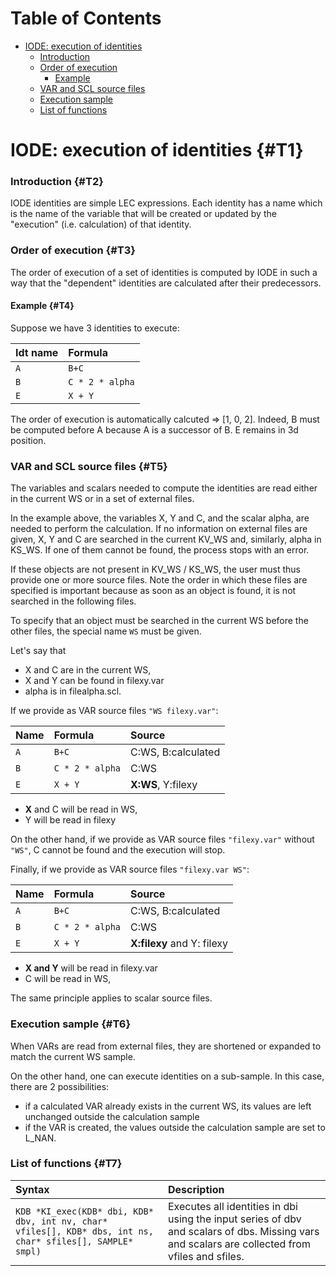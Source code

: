 <!-- This content was generated by scr4w_amd -->

# Table of Contents



- [IODE: execution of identities](#T1)
    - [Introduction](#T2)
    - [Order of execution](#T3)
      - [Example](#T4)
    - [VAR and SCL source files](#T5)
    - [Execution sample](#T6)
    - [List of functions](#T7)

# IODE: execution of identities {#T1}

### Introduction {#T2}

IODE identities are simple LEC expressions. Each identity has a name which is the name of the variable that will be created or updated by the "execution" (i.e. calculation) of that identity.

### Order of execution {#T3}

The order of execution of a set of identities is computed by IODE in such a way that the "dependent" identities are calculated after their predecessors.

#### Example {#T4}

Suppose we have 3 identities to execute:

|Idt name|Formula|
|:---|:---|
|`A`|`B+C`|
|`B`|`C * 2 * alpha`|
|`E`|`X + Y`|

The order of execution is automatically calcuted => \[1, 0, 2\]. Indeed, B must be computed before A because A is a successor of B. E remains in 3d position.

### VAR and SCL source files {#T5}

The variables and scalars needed to compute the identities are read either in the current WS or in a set of external files.

In the example above, the variables X, Y and C, and the scalar alpha, are needed to perform the calculation. If no information on external files are given, X, Y and C are searched in the current KV\_WS and, similarly, alpha in KS\_WS. If one of them cannot be found, the process stops with an error.

If these objects are not present in KV\_WS / KS\_WS, the user must thus provide one or more source files. Note the order in which these files are specified is important because as soon as an object is found, it is not searched in the following files.

To specify that an object must be searched in the current WS before the other files, the special name `WS` must be given.

Let's say that

- X and C are in the current WS,
- X and Y can be found in filexy.var
- alpha is in filealpha.scl.

If we provide as VAR source files `"WS filexy.var"`:

|**Name**|**Formula**|Source|
|:---|:---|:---|
|`A`|`B+C`|C:WS, B:calculated|
|`B`|`C * 2 * alpha`|C:WS|
|`E`|`X + Y`|**X:WS**, Y:filexy|

- **X** and C will be read in WS,
- Y will be read in filexy

On the other hand, if we provide as VAR source files `"filexy.var"` without `"WS"`, C cannot be found and the execution will stop.

Finally, if we provide as VAR source files `"filexy.var WS"`:

|**Name**|**Formula**|Source|
|:---|:---|:---|
|`A`|`B+C`|C:WS, B:calculated|
|`B`|`C * 2 * alpha`|C:WS|
|`E`|`X + Y`|**X:filexy** and Y: filexy|

- **X and Y** will be read in filexy.var
- C will be read in WS,

The same principle applies to scalar source files.

### Execution sample {#T6}

When VARs are read from external files, they are shortened or expanded to match the current WS sample.

On the other hand, one can execute identities on a sub\-sample. In this case, there are 2 possibilities:

- if a calculated VAR already exists in the current WS, its values are left unchanged outside the calculation sample
- if the VAR is created, the values outside the calculation sample are set to L\_NAN.

### List of functions {#T7}

|Syntax|Description|
|:---|:---|
|`KDB *KI_exec(KDB* dbi, KDB* dbv, int nv, char* vfiles[], KDB* dbs, int ns, char* sfiles[], SAMPLE* smpl)`|Executes all identities in dbi using the input series of dbv and scalars of dbs. Missing vars and scalars are collected from vfiles and sfiles.|

